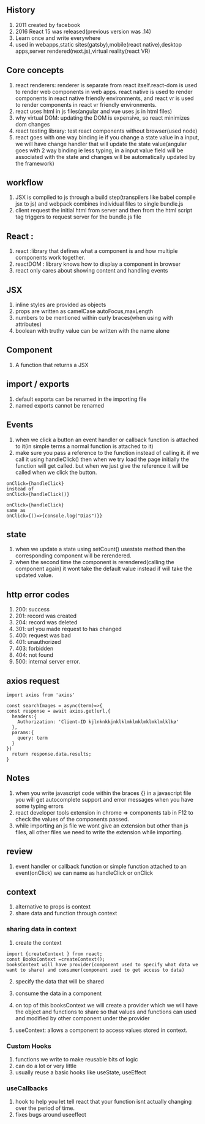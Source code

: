 ## History

1. 2011 created by facebook
2. 2016 React 15 was released(previous version was .14)
3. Learn once and write everywhere
4. used in webapps,static sites(gatsby),mobile(react native),desktop apps,server rendered(next.js),virtual reality(react VR)

## Core concepts

1. react renderers: renderer is separate from react itself.react-dom is used to render web components in web apps. react native is used to render components in react native friendly environments, and react vr is used to render components in react vr friendly environments.
2. react uses html in js files(angular and vue uses js in html files)
3. why virtual DOM: updating the DOM is expensive, so react minimizes dom changes
4. react testing library: test react components without browser(used node)
5. react goes with one way binding ie if you change a state value in a input, we will have change handler that will update the state value(angular goes with 2 way binding ie less typing, in a input value field will be associated with the state and changes will be automatically updated by the framework)

## workflow

1. JSX is compiled to js through a build step(transpilers like babel compile jsx to js) and webpack combines individual files to single bundle.js
2. client request the initial html from server and then from the html script tag triggers to request server for the bundle.js file

## React :

1. react :library that defines what a component is and how multiple components work together.
2. reactDOM : library knows how to display a component in browser
3. react only cares about showing content and handling events

## JSX

1. inline styles are provided as objects
2. props are written as camelCase autoFocus,maxLength
3. numbers to be mentioned within curly braces(when using with attributes)
4. boolean with truthy value can be written with the name alone

## Component

1. A function that returns a JSX

## import / exports

1. default exports can be renamed in the importing file
2. named exports cannot be renamed

## Events

1. when we click a button an event handler or callback function is attached to it(in simple terms a normal function is attached to it)
2. make sure you pass a reference to the function instead of calling it. if we call it using handleClick() then when we try load the page initially the function will get called. but when we just give the reference it will be called when we click the button.

```
onClick={handleClick}
instead of
onClick={handleClick()}
```

```
onClick={handleClick}
same as
onClick={()=>{console.log("Dias")}}

```

## state

1. when we update a state using setCount() usestate method then the corresponding component will be rerendered.
2. when the second time the component is rerendered(calling the component again) it wont take the default value instead if will take the updated value.

## http error codes

1. 200: success
2. 201: record was created
3. 204: record was deleted
4. 301: url you made request to has changed
5. 400: request was bad
6. 401: unauthorized
7. 403: forbidden
8. 404: not found
9. 500: internal server error.

## axios request

```
import axios from 'axios'

const searchImages = async(term)=>{
const response = await axios.get(url,{
  headers:{
    Authorization: 'Client-ID kjlnknkkjnklklmklmklmklmklmlklkø'
  },
  params:{
    query: term
  }
})
  return response.data.results;
}
```

## Notes

1. when you write javascript code within the braces {} in a javascript file you will get autocomplete support and error messages when you have some typing errors
2. react developer tools extension in chrome => components tab in F12 to check the values of the components passed.
3. while importing an js file we wont give an extension but other than js files, all other files we need to write the extension while importing.

## review

1. event handler or callback function or simple function attached to an event(onClick) we can name as handleClick or onClick

## context

1. alternative to props is context
2. share data and function through context

### sharing data in context

1. create the context

```
import {createContext } from react;
const BooksContext =createContext();
booksContext will have provider(component used to specify what data we want to share) and consumer(component used to get access to data)
```

2. specify the data that will be shared
3. consume the data in a component

4. on top of this booksContext we will create a provider which we will have the object and functions to share so that values and functions can used and modified by other component under the provider

5. useContext: allows a component to access values stored in context.

### Custom Hooks

1. functions we write to make reusable bits of logic
2. can do a lot or very little
3. usually reuse a basic hooks like useState, useEffect

### useCallbacks

1. hook to help you let tell react that your function isnt actually changing over the period of time.
2. fixes bugs around useeffect

